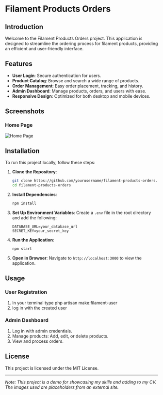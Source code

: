 # Filament Products Orders

## Introduction
Welcome to the Filament Products Orders project. This application is designed to streamline the ordering process for filament products, providing an efficient and user-friendly interface.

## Features
- **User Login**: Secure authentication for users.
- **Product Catalog**: Browse and search a wide range of products.
- **Order Management**: Easy order placement, tracking, and history.
- **Admin Dashboard**: Manage products, orders, and users with ease.
- **Responsive Design**: Optimized for both desktop and mobile devices.

## Screenshots
### Home Page
![Home Page](https://www.behance.net/gallery/200558859/filament-prodcuts)

## Installation
To run this project locally, follow these steps:

1. **Clone the Repository**:
    ```sh
    git clone https://github.com/yourusername/filament-products-orders.git
    cd filament-products-orders
    ```

2. **Install Dependencies**:
    ```sh
    npm install
    ```

3. **Set Up Environment Variables**:
    Create a `.env` file in the root directory and add the following:
    ```env
    DATABASE_URL=your_database_url
    SECRET_KEY=your_secret_key
    ```

4. **Run the Application**:
    ```sh
    npm start
    ```

5. **Open in Browser**:
    Navigate to `http://localhost:3000` to view the application.

## Usage
### User Registration
1. In your terminal type php artisan make:filament-user
2. log in with the created user


### Admin Dashboard
1. Log in with admin credentials.
2. Manage products: Add, edit, or delete products.
3. View and process orders.


## License
This project is licensed under the MIT License.

---

*Note: This project is a demo for showcasing my skills and adding to my CV. The images used are placeholders from an external site.*

